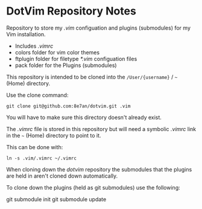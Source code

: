 # DotVim Repository Notes

Repository to store my *.vim* configuation and plugins (submodules) for my Vim installation.

* Includes *.vimrc*
* colors folder for vim color themes
* ftplugin folder for filetype *\*.vim* configuation files
* pack folder for the Plugins (submodules)

This repository is intended to be cloned into the `/User/{username}` / `~` (Home) directory. 

Use the clone command:

`git clone git@github.com:8e7an/dotvim.git .vim`

You will have to make sure this directory doesn't already exist.

The *.vimrc* file is stored in this repository but will need a symbolic *.vimrc* link in the `~` (Home) directory to point to it. 

This can be done with:

`ln -s .vim/.vimrc ~/.vimrc`

When cloning down the *dotvim* repository the submodules that the plugins are held in aren't cloned down automatically. 

To clone down the plugins (held as git submodules) use the following:

git submodule init
git submodule update 

